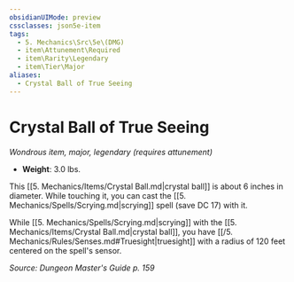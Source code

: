 ```yaml
---
obsidianUIMode: preview
cssclasses: json5e-item
tags:
  - 5. Mechanics\Src\5e\(DMG)
  - item\Attunement\Required
  - item\Rarity\Legendary
  - item\Tier\Major
aliases:
  - Crystal Ball of True Seeing
---
```

# Crystal Ball of True Seeing
*Wondrous item, major, legendary (requires attunement)*  

- **Weight**: 3.0 lbs.

This [[5. Mechanics/Items/Crystal Ball.md\|crystal ball]] is about 6 inches in diameter. While touching it, you can cast the [[5. Mechanics/Spells/Scrying.md\|scrying]] spell (save DC 17) with it.

While [[5. Mechanics/Spells/Scrying.md\|scrying]] with the [[5. Mechanics/Items/Crystal Ball.md\|crystal ball]], you have [[/5. Mechanics/Rules/Senses.md#Truesight\|truesight]] with a radius of 120 feet centered on the spell's sensor.

*Source: Dungeon Master's Guide p. 159*
